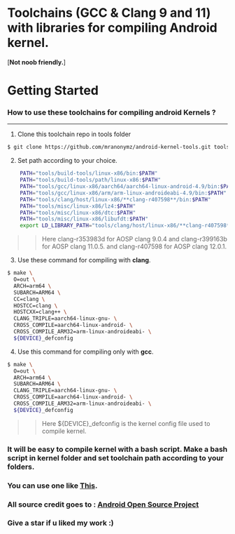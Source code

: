 # Toolchains (GCC & Clang 9 and 11) with libraries for compiling Android kernel.
  [**Not noob friendly.**]

Getting Started
==================================================

### How to use these toolchains for compiling android Kernels ?
--------
1. Clone this toolchain repo in tools folder
```bash
$ git clone https://github.com/mranonymz/android-kernel-tools.git tools
```
2. Set path according to your choice.

```bash
	PATH="tools/build-tools/linux-x86/bin:$PATH"
	PATH="tools/build-tools/path/linux-x86:$PATH"
	PATH="tools/gcc/linux-x86/aarch64/aarch64-linux-android-4.9/bin:$PATH"
	PATH="tools/gcc/linux-x86/arm/arm-linux-androideabi-4.9/bin:$PATH"
	PATH="tools/clang/host/linux-x86/**clang-r407598**/bin:$PATH"
	PATH="tools/misc/linux-x86/lz4:$PATH"
	PATH="tools/misc/linux-x86/dtc:$PATH"
	PATH="tools/misc/linux-x86/libufdt:$PATH"
	export LD_LIBRARY_PATH="tools/clang/host/linux-x86/**clang-r407598**/lib64:$LD_LIBRARY_PATH"
```
>> Here clang-r353983d for AOSP clang 9.0.4
>> and clang-r399163b for AOSP clang 11.0.5.
>> and clang-r407598 for AOSP clang 12.0.1.
3. Use these command for compiling with **clang**.
```bash
$ make \
  O=out \
  ARCH=arm64 \
  SUBARCH=ARM64 \
  CC=clang \
  HOSTCC=clang \
  HOSTCXX=clang++ \
  CLANG_TRIPLE=aarch64-linux-gnu- \
  CROSS_COMPILE=aarch64-linux-android- \
  CROSS_COMPILE_ARM32=arm-linux-androideabi- \
  ${DEVICE}_defconfig
```
4. Use this command for compiling only with **gcc**.
```bash
$ make \
  O=out \
  ARCH=arm64 \
  SUBARCH=ARM64 \
  CLANG_TRIPLE=aarch64-linux-gnu- \
  CROSS_COMPILE=aarch64-linux-android- \
  CROSS_COMPILE_ARM32=arm-linux-androideabi- \
  ${DEVICE}_defconfig
```

>> Here ${DEVICE}_defconfig is the kernel config file used to compile kernel.

### It will be easy to compile kernel with a bash script. Make a bash script in kernel folder and set toolchain path according to your folders.
### You can use one like [**This**](https://github.com/pkm774/kernel_asus_sdm660/blob/ten/build.sh).

### All source credit goes to : [**Android Open Source Project**](https://source.android.com)
### Give a star if u liked my work :)
